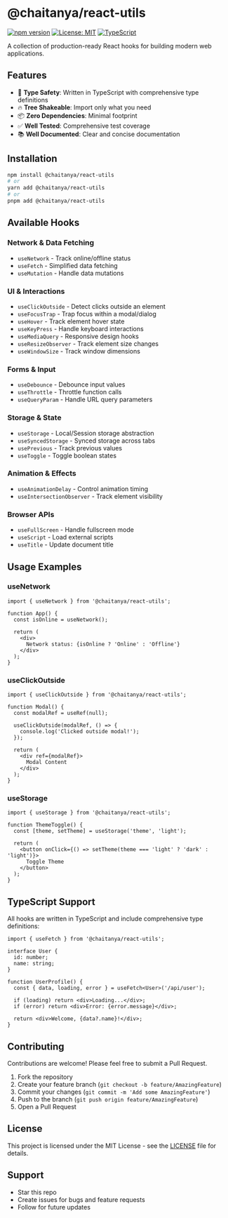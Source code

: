 # @chaitanya/react-utils

[![npm version](https://img.shields.io/npm/v/@chaitanya/react-utils.svg)](https://www.npmjs.com/package/@chaitanya/react-utils)
[![License: MIT](https://img.shields.io/badge/License-MIT-yellow.svg)](https://opensource.org/licenses/MIT)
[![TypeScript](https://img.shields.io/badge/TypeScript-Ready-blue.svg)](https://www.typescriptlang.org/)

A collection of production-ready React hooks for building modern web applications.

## Features

- 🎯 **Type Safety**: Written in TypeScript with comprehensive type definitions
- 🔥 **Tree Shakeable**: Import only what you need
- 📦 **Zero Dependencies**: Minimal footprint
- ✅ **Well Tested**: Comprehensive test coverage
- 📚 **Well Documented**: Clear and concise documentation

## Installation

```bash
npm install @chaitanya/react-utils
# or
yarn add @chaitanya/react-utils
# or
pnpm add @chaitanya/react-utils
```

## Available Hooks

### Network & Data Fetching
- `useNetwork` - Track online/offline status
- `useFetch` - Simplified data fetching
- `useMutation` - Handle data mutations

### UI & Interactions
- `useClickOutside` - Detect clicks outside an element
- `useFocusTrap` - Trap focus within a modal/dialog
- `useHover` - Track element hover state
- `useKeyPress` - Handle keyboard interactions
- `useMediaQuery` - Responsive design hooks
- `useResizeObserver` - Track element size changes
- `useWindowSize` - Track window dimensions

### Forms & Input
- `useDebounce` - Debounce input values
- `useThrottle` - Throttle function calls
- `useQueryParam` - Handle URL query parameters

### Storage & State
- `useStorage` - Local/Session storage abstraction
- `useSyncedStorage` - Synced storage across tabs
- `usePrevious` - Track previous values
- `useToggle` - Toggle boolean states

### Animation & Effects
- `useAnimationDelay` - Control animation timing
- `useIntersectionObserver` - Track element visibility

### Browser APIs
- `useFullScreen` - Handle fullscreen mode
- `useScript` - Load external scripts
- `useTitle` - Update document title

## Usage Examples

### useNetwork
```tsx
import { useNetwork } from '@chaitanya/react-utils';

function App() {
  const isOnline = useNetwork();
  
  return (
    <div>
      Network status: {isOnline ? 'Online' : 'Offline'}
    </div>
  );
}
```

### useClickOutside
```tsx
import { useClickOutside } from '@chaitanya/react-utils';

function Modal() {
  const modalRef = useRef(null);
  
  useClickOutside(modalRef, () => {
    console.log('Clicked outside modal!');
  });

  return (
    <div ref={modalRef}>
      Modal Content
    </div>
  );
}
```

### useStorage
```tsx
import { useStorage } from '@chaitanya/react-utils';

function ThemeToggle() {
  const [theme, setTheme] = useStorage('theme', 'light');

  return (
    <button onClick={() => setTheme(theme === 'light' ? 'dark' : 'light')}>
      Toggle Theme
    </button>
  );
}
```

## TypeScript Support

All hooks are written in TypeScript and include comprehensive type definitions:

```tsx
import { useFetch } from '@chaitanya/react-utils';

interface User {
  id: number;
  name: string;
}

function UserProfile() {
  const { data, loading, error } = useFetch<User>('/api/user');

  if (loading) return <div>Loading...</div>;
  if (error) return <div>Error: {error.message}</div>;
  
  return <div>Welcome, {data?.name}!</div>;
}
```

## Contributing

Contributions are welcome! Please feel free to submit a Pull Request.

1. Fork the repository
2. Create your feature branch (`git checkout -b feature/AmazingFeature`)
3. Commit your changes (`git commit -m 'Add some AmazingFeature'`)
4. Push to the branch (`git push origin feature/AmazingFeature`)
5. Open a Pull Request

## License

This project is licensed under the MIT License - see the [LICENSE](LICENSE) file for details.

## Support

- Star this repo
- Create issues for bugs and feature requests
- Follow for future updates 